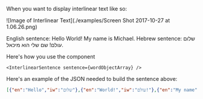 When you want to display interlinear text like so:

![Image of Interlinear Text](./examples/Screen Shot 2017-10-27 at 1.06.26.png)

English sentence: Hello World! My name is Michael.
Hebrew sentence: שלום עולם! שם שלי הוא מיכאל.

Here's how you use the component

```JSX
<InterlinearSentence sentence={wordObjectArray} />
```

Here's an example of the JSON needed to build the sentence above:

```JSON
[{"en":"Hello","iw":"שלום"},{"en":"World!","iw":"עולם!"},{"en":"My name","iw":"שם שלי"},{"en":"is","iw":"הוא"},{"en":"Michael.","iw":"מיכאל."}]
```